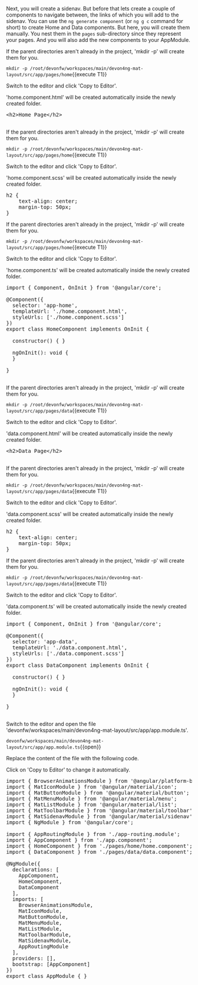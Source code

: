 Next, you will create a sidenav. But before that lets create a couple of components to navigate between, the links of which you will add to the sidenav. You can use the `ng generate component` (or `ng g c` command for short) to create Home and Data components. But here, you will create them manually. You nest them in the `pages` sub-directory since they represent your pages. And you will also add the new components to your AppModule.


If the parent directories aren't already in the project, 'mkdir -p' will create them for you. 

`mkdir -p /root/devonfw/workspaces/main/devon4ng-mat-layout/src/app/pages/home`{{execute T1}}

Switch to the editor and click 'Copy to Editor'. 

'home.component.html' will be created automatically inside the newly created folder.

<pre class="file" data-filename="devonfw/workspaces/main/devon4ng-mat-layout/src/app/pages/home/home.component.html">
&lt;h2&gt;Home Page&lt;/h2&gt;

</pre>



If the parent directories aren't already in the project, 'mkdir -p' will create them for you. 

`mkdir -p /root/devonfw/workspaces/main/devon4ng-mat-layout/src/app/pages/home`{{execute T1}}

Switch to the editor and click 'Copy to Editor'. 

'home.component.scss' will be created automatically inside the newly created folder.

<pre class="file" data-filename="devonfw/workspaces/main/devon4ng-mat-layout/src/app/pages/home/home.component.scss">
h2 {
    text-align: center;
    margin-top: 50px;
}
</pre>



If the parent directories aren't already in the project, 'mkdir -p' will create them for you. 

`mkdir -p /root/devonfw/workspaces/main/devon4ng-mat-layout/src/app/pages/home`{{execute T1}}

Switch to the editor and click 'Copy to Editor'. 

'home.component.ts' will be created automatically inside the newly created folder.

<pre class="file" data-filename="devonfw/workspaces/main/devon4ng-mat-layout/src/app/pages/home/home.component.ts">
import { Component, OnInit } from &#39;@angular/core&#39;;

@Component({
  selector: &#39;app-home&#39;,
  templateUrl: &#39;./home.component.html&#39;,
  styleUrls: [&#39;./home.component.scss&#39;]
})
export class HomeComponent implements OnInit {

  constructor() { }

  ngOnInit(): void {
  }

}

</pre>



If the parent directories aren't already in the project, 'mkdir -p' will create them for you. 

`mkdir -p /root/devonfw/workspaces/main/devon4ng-mat-layout/src/app/pages/data`{{execute T1}}

Switch to the editor and click 'Copy to Editor'. 

'data.component.html' will be created automatically inside the newly created folder.

<pre class="file" data-filename="devonfw/workspaces/main/devon4ng-mat-layout/src/app/pages/data/data.component.html">
&lt;h2&gt;Data Page&lt;/h2&gt;

</pre>



If the parent directories aren't already in the project, 'mkdir -p' will create them for you. 

`mkdir -p /root/devonfw/workspaces/main/devon4ng-mat-layout/src/app/pages/data`{{execute T1}}

Switch to the editor and click 'Copy to Editor'. 

'data.component.scss' will be created automatically inside the newly created folder.

<pre class="file" data-filename="devonfw/workspaces/main/devon4ng-mat-layout/src/app/pages/data/data.component.scss">
h2 {
    text-align: center;
    margin-top: 50px;
}
</pre>



If the parent directories aren't already in the project, 'mkdir -p' will create them for you. 

`mkdir -p /root/devonfw/workspaces/main/devon4ng-mat-layout/src/app/pages/data`{{execute T1}}

Switch to the editor and click 'Copy to Editor'. 

'data.component.ts' will be created automatically inside the newly created folder.

<pre class="file" data-filename="devonfw/workspaces/main/devon4ng-mat-layout/src/app/pages/data/data.component.ts">
import { Component, OnInit } from &#39;@angular/core&#39;;

@Component({
  selector: &#39;app-data&#39;,
  templateUrl: &#39;./data.component.html&#39;,
  styleUrls: [&#39;./data.component.scss&#39;]
})
export class DataComponent implements OnInit {

  constructor() { }

  ngOnInit(): void {
  }

}

</pre>



Switch to the editor and open the file 'devonfw/workspaces/main/devon4ng-mat-layout/src/app/app.module.ts'.

`devonfw/workspaces/main/devon4ng-mat-layout/src/app/app.module.ts`{{open}}




Replace the content of the file with the following code.


Click on 'Copy to Editor' to change it automatically.

<pre class="file" data-filename="devonfw/workspaces/main/devon4ng-mat-layout/src/app/app.module.ts" data-target="replace" data-marker="">
import { BrowserAnimationsModule } from &#39;@angular/platform-browser/animations&#39;;
import { MatIconModule } from &#39;@angular/material/icon&#39;;
import { MatButtonModule } from &#39;@angular/material/button&#39;;
import { MatMenuModule } from &#39;@angular/material/menu&#39;;
import { MatListModule } from &#39;@angular/material/list&#39;;
import { MatToolbarModule } from &#39;@angular/material/toolbar&#39;;
import { MatSidenavModule } from &#39;@angular/material/sidenav&#39;;
import { NgModule } from &#39;@angular/core&#39;;

import { AppRoutingModule } from &#39;./app-routing.module&#39;;
import { AppComponent } from &#39;./app.component&#39;;
import { HomeComponent } from &#39;./pages/home/home.component&#39;;
import { DataComponent } from &#39;./pages/data/data.component&#39;;

@NgModule({
  declarations: [
    AppComponent,
    HomeComponent,
    DataComponent
  ],
  imports: [
    BrowserAnimationsModule,
    MatIconModule,
    MatButtonModule,
    MatMenuModule,
    MatListModule,
    MatToolbarModule,
    MatSidenavModule,
    AppRoutingModule
  ],
  providers: [],
  bootstrap: [AppComponent]
})
export class AppModule { }
</pre>


